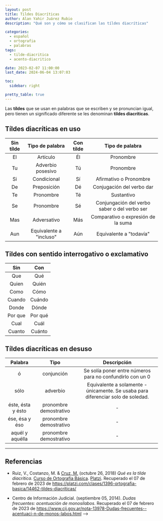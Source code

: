 ```yaml
---
layout: post
title: Tildes Diacríticas
author: Alan Yahir Juárez Rubio
description: "Qué son y cómo se clasifican las tíldes diacríticas"

categories:
  - español
  - ortografia
  - palabras
tags:
  - tilde-diacritica
  - acento-diacritico

date: 2023-02-07 11:00:00
last_date: 2024-06-04 13:07:03

toc:
  sidebar: right

pretty_table: true
---
```


Las **tíldes** que se usan en palabras que se escriben y se pronuncian igual, pero tienen un significado diferente se les denominan **tildes diacríticas**.

## Tíldes diacríticas en uso

| Sin tílde |     Tipo de palabra     | Con tílde |               Tipo de palabra                |
| :-------: | :---------------------: | :-------: | :------------------------------------------: |
|    El     |        Artículo         |    Él     |                  Pronombre                   |
|    Tu     |    Adverbio posesivo    |    Tú     |                  Pronombre                   |
|    Si     |       Condicional       |    Sí     |            Afirmativo o Pronombre            |
|    De     |       Preposición       |    Dé     |          Conjugación del verbo dar           |
|    Te     |        Pronombre        |    Té     |                  Sustantivo                  |
|    Se     |        Pronombre        |    Sé     | Conjungación del verbo saber o del verbo ser |
|    Mas    |       Adversativo       |    Más    |      Comparativo o expresión de la suma      |
|    Aun    | Equivalente a "incluso" |    Aún    |           Equivalente a "todavía"            |

## Tildes con sentido interrogativo o exclamativo

|   Sin   |   Con   |
| :-----: | :-----: |
|   Que   |   Qué   |
|  Quien  |  Quién  |
|  Como   |  Cómo   |
| Cuando  | Cuándo  |
|  Donde  |  Dónde  |
| Por que | Por qué |
|  Cual   |  Cuál   |
| Cuanto  | Cuánto  |

## Tíldes diacríticas en desuso

|      Palabra      |          Tipo          |                                   Descripción                                    |
| :---------------: | :--------------------: | :------------------------------------------------------------------------------: |
|         ó         |       conjunción       |            Se solía poner entre números para no confundirlo con un 0             |
|       sólo        |        adverbio        | Equivalente a solamente - únicamente. Se usaba para diferenciar solo de soledad. |
| éste, ésta y ésto | pronombre demostrativo |                                        -                                         |
|  ése, ésa y éso   | pronombre demostrativo |                                        -                                         |
|  aquél y aquélla  | pronombre demostrativo |                                        -                                         |

<div style="page-break-after: always;"></div>

---

## Referencias

- Ruiz, V., Costanzo, M. & [Cruz, M.](https://platzi.com/profesores/mariandrea-cruz/)
  (octubre 26, 2018)
  _Qué es la tilde diacrítica_.
  [Curso de Ortografía Básica](https://platzi.com/cursos/ortografia-basica/).
  [Platzi](https://platzi.com/home).
  Recuperado el 07 de febrero de 2023 de
  <https://platzi.com/clases/1396-ortografia-basica/14462-tildes-diacríticas/>

- Centro de Información Judicial.
  (septiembre 05, 2014).
  _Dudas frecuentes: acentuación de monosílabos_.
  Recuperado el 07 de febrero de 2023 de
  <https://www.cij.gov.ar/nota-13978-Dudas-frecuentes--acentuaci-n-de-monos-labos.html> -->
